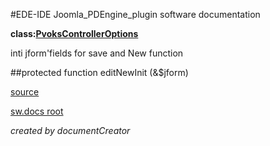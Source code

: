 #EDE-IDE Joomla_PDEngine_plugin
software documentation

**class:[PvoksControllerOptions](../PvoksControllerOptions.md)**



inti jform'fields for save and New function

##protected function editNewInit (&$jform) 


[source](../../../admin/controllers/options.php)

[sw.docs root](../)

*created by documentCreator*

